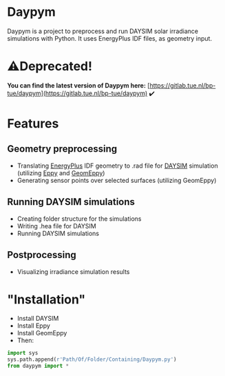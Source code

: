 # Daypym
Daypym is a project to preprocess and run DAYSIM solar irradiance simulations with Python. It uses EnergyPlus IDF files, as geometry input.

# :warning:Deprecated!
**You can find the latest version of Daypym here:**
[https://gitlab.tue.nl/bp-tue/daypym](https://gitlab.tue.nl/bp-tue/daypym) :heavy_check_mark:

# Features

## Geometry preprocessing

* Translating [EnergyPlus](https://energyplus.net/) IDF geometry to .rad file for [DAYSIM](http://daysim.ning.com/) simulation (utilizing [Eppy](https://github.com/santoshphilip/eppy) and [GeomEppy](https://github.com/jamiebull1/geomeppy))
* Generating sensor points over selected surfaces (utilizing GeomEppy)

## Running DAYSIM simulations

* Creating folder structure for the simulations
* Writing .hea file for DAYSIM
* Running DAYSIM simulations

## Postprocessing

* Visualizing irradiance simulation results

# "Installation"

* Install DAYSIM
* Install Eppy
* Install GeomEppy
* Then:
```python
import sys
sys.path.append(r'Path/Of/Folder/Containing/Daypym.py')
from daypym import *
```
